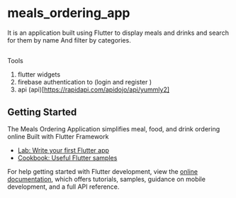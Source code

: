# meals_ordering_app

It is an application built using Flutter to display meals and drinks and search for them by name
And filter by categories.

##

Tools

1.  flutter widgets
2.  firebase authentication to (login and register )
3.  api (api)[https://rapidapi.com/apidojo/api/yummly2]

## Getting Started

The Meals Ordering Application simplifies meal, food, and drink ordering online Built with Flutter Framework

- [Lab: Write your first Flutter app](https://docs.flutter.dev/get-started/codelab)
- [Cookbook: Useful Flutter samples](https://docs.flutter.dev/cookbook)

For help getting started with Flutter development, view the
[online documentation](https://docs.flutter.dev/), which offers tutorials,
samples, guidance on mobile development, and a full API reference.
